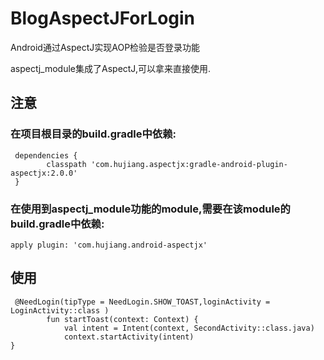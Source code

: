 # BlogAspectJForLogin
Android通过AspectJ实现AOP检验是否登录功能

aspectj_module集成了AspectJ,可以拿来直接使用.

## 注意
### 在项目根目录的build.gradle中依赖:
```
 dependencies {
        classpath 'com.hujiang.aspectjx:gradle-android-plugin-aspectjx:2.0.0'
 }
```

### 在使用到aspectj_module功能的module,需要在该module的build.gradle中依赖:
```
apply plugin: 'com.hujiang.android-aspectjx'
```

## 使用

```
 @NeedLogin(tipType = NeedLogin.SHOW_TOAST,loginActivity = LoginActivity::class )
        fun startToast(context: Context) {
            val intent = Intent(context, SecondActivity::class.java)
            context.startActivity(intent)
}
```
